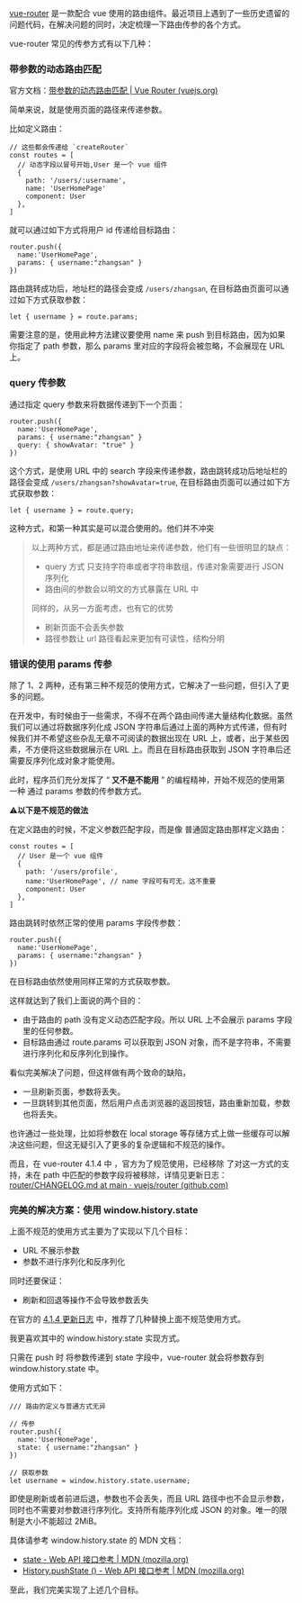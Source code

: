 [vue-router](https://link.juejin.cn/?target=https%3A%2F%2Frouter.vuejs.org%2F "https://router.vuejs.org/") 是一款配合 vue 使用的路由组件。最近项目上遇到了一些历史遗留的问题代码，在解决问题的同时，决定梳理一下路由传参的各个方式。

vue-router 常见的传参方式有以下几种：

### 带参数的动态路由匹配

官方文档：[带参数的动态路由匹配 | Vue Router (vuejs.org)](https://link.juejin.cn/?target=https%3A%2F%2Frouter.vuejs.org%2Fzh%2Fguide%2Fessentials%2Fdynamic-matching.html "https://router.vuejs.org/zh/guide/essentials/dynamic-matching.html")

简单来说，就是使用页面的路径来传递参数。

比如定义路由：

```
// 这些都会传递给 `createRouter`
const routes = [
  // 动态字段以冒号开始,User 是一个 vue 组件
  { 
    path: '/users/:username', 
    name: 'UserHomePage'
   	component: User 
  },
]
```

就可以通过如下方式将用户 id 传递给目标路由：

```
router.push({
  name:'UserHomePage',
  params: { username:"zhangsan" }
})
```

路由跳转成功后，地址栏的路径会变成 `/users/zhangsan`, 在目标路由页面可以通过如下方式获取参数：

```
let { username } = route.params; 
```

需要注意的是，使用此种方法建议要使用 name 来 push 到目标路由，因为如果你指定了 path 参数，那么 params 里对应的字段将会被忽略，不会展现在 URL 上。

### query 传参数

通过指定 query 参数来将数据传递到下一个页面：

```
router.push({
  name:'UserHomePage',
  params: { username:"zhangsan" }
  query: { showAvatar: "true" }
})
```

这个方式，是使用 URL 中的 search 字段来传递参数，路由跳转成功后地址栏的路径会变成 `/users/zhangsan?showAvatar=true`, 在目标路由页面可以通过如下方式获取参数：

```
let { username } = route.query; 
```

这种方式，和第一种其实是可以混合使用的。他们并不冲突

> 以上两种方式，都是通过路由地址来传递参数，他们有一些很明显的缺点：
>
> * query 方式 只支持字符串或者字符串数组，传递对象需要进行 JSON 序列化
> * 路由间的参数会以明文的方式暴露在 URL 中
>
> 同样的，从另一方面考虑，也有它的优势
>
> * 刷新页面不会丢失参数
> * 路径参数让 url 路径看起来更加有可读性，结构分明

### 错误的使用 params 传参

除了 1、2 两种，还有第三种不规范的使用方式，它解决了一些问题，但引入了更多的问题。

在开发中，有时候由于一些需求，不得不在两个路由间传递大量结构化数据。虽然我们可以通过将数据序列化成 JSON 字符串后通过上面的两种方式传递，但有时候我们并不希望这些杂乱无章不可阅读的数据出现在 URL 上，或者，出于某些因素，不方便将这些数据展示在 URL 上。而且在目标路由获取到 JSON 字符串后还需要反序列化成对象才能使用。

此时，程序员们充分发挥了 “ **又不是不能用** ” 的编程精神，开始不规范的使用第一种 通过 params 参数的传参数方式。

⚠️**以下是不规范的做法**

在定义路由的时候，不定义参数匹配字段，而是像 普通固定路由那样定义路由：

```
const routes = [
  // User 是一个 vue 组件
  { 
    path: '/users/profile', 
  	name:'UserHomePage', // name 字段可有可无，这不重要
   	component: User 
  },
]
```

路由跳转时依然正常的使用 params 字段传参数：

```
router.push({
  name:'UserHomePage',
  params: { username:"zhangsan" }
})
```

在目标路由依然使用同样正常的方式获取参数。

这样就达到了我们上面说的两个目的：

* 由于路由的 path 没有定义动态匹配字段。所以 URL 上不会展示 params 字段里的任何参数。
* 目标路由通过 route.params 可以获取到 JSON 对象，而不是字符串，不需要进行序列化和反序列化到操作。

看似完美解决了问题，但这样做有两个致命的缺陷，

* 一旦刷新页面，参数将丢失。
* 一旦跳转到其他页面，然后用户点击浏览器的返回按钮，路由重新加载，参数也将丢失。

也许通过一些处理，比如将参数在 local storage 等存储方式上做一些缓存可以解决这些问题，但这无疑引入了更多的复杂逻辑和不规范的操作。

而且，在 vue-router 4.1.4 中 ，官方为了规范使用，已经移除 了对这一方式的支持，未在 path 中匹配的参数字段将被移除，详情见更新日志：[router/CHANGELOG.md at main · vuejs/router (github.com)](https://link.juejin.cn/?target=https%3A%2F%2Fgithub.com%2Fvuejs%2Frouter%2Fblob%2Fmain%2Fpackages%2Frouter%2FCHANGELOG.md%23414-2022-08-22 "https://github.com/vuejs/router/blob/main/packages/router/CHANGELOG.md#414-2022-08-22")

### 完美的解决方案：使用 window\.history.state

上面不规范的使用方式主要为了实现以下几个目标：

* URL 不展示参数
* 参数不进行序列化和反序列化

同时还要保证：

* 刷新和回退等操作不会导致参数丢失

在官方的 [4.1.4 更新日志](https://link.juejin.cn/?target=https%3A%2F%2Fgithub.com%2Fvuejs%2Frouter%2Fblob%2Fmain%2Fpackages%2Frouter%2FCHANGELOG.md%23414-2022-08-22 "https://github.com/vuejs/router/blob/main/packages/router/CHANGELOG.md#414-2022-08-22") 中，推荐了几种替换上面不规范使用方式。

我更喜欢其中的 window\.history.state 实现方式。

只需在 push 时 将参数传递到 state 字段中，vue-router 就会将参数存到 window\.history.state 中。

使用方式如下：

```
/// 路由的定义与普通方式无异

// 传参
router.push({
  name:'UserHomePage',
  state: { username:"zhangsan" }
})

// 获取参数
let username = window.history.state.username;
```

即使是刷新或者前进后退，参数也不会丢失，而且 URL 路径中也不会显示参数，同时也不需要对参数进行序列化。支持所有能序列化成 JSON 的对象。唯一的限制是大小不能超过 2MiB。

具体请参考 window\.history.state 的 MDN 文档：

* [state - Web API 接口参考 | MDN (mozilla.org)](https://link.juejin.cn/?target=https%3A%2F%2Fdeveloper.mozilla.org%2Fzh-CN%2Fdocs%2FWeb%2FAPI%2FHistory%2Fstate "https://developer.mozilla.org/zh-CN/docs/Web/API/History/state")
* [History.pushState () - Web API 接口参考 | MDN (mozilla.org)](https://link.juejin.cn/?target=https%3A%2F%2Fdeveloper.mozilla.org%2Fzh-CN%2Fdocs%2FWeb%2FAPI%2FHistory%2FpushState "https://developer.mozilla.org/zh-CN/docs/Web/API/History/pushState")

至此，我们完美实现了上述几个目标。
